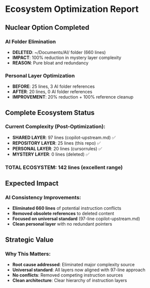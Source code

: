 # Ecosystem Optimization Report

## Nuclear Option Completed

### AI Folder Elimination
- **DELETED**: ~/Documents/AI/ folder (660 lines)
- **IMPACT**: 100% reduction in mystery layer complexity
- **REASON**: Pure bloat and redundancy

### Personal Layer Optimization
- **BEFORE**: 25 lines, 3 AI folder references
- **AFTER**: 20 lines, 0 AI folder references
- **IMPROVEMENT**: 20% reduction + 100% reference cleanup

## Complete Ecosystem Status

### Current Complexity (Post-Optimization):
- **SHARED LAYER**: 97 lines (copilot-upstream.md) ✅
- **REPOSITORY LAYER**: 25 lines (this repo) ✅
- **PERSONAL LAYER**: 20 lines (cursorrules) ✅
- **MYSTERY LAYER**: 0 lines (deleted) ✅

### TOTAL ECOSYSTEM: 142 lines (excellent range)

## Expected Impact

### AI Consistency Improvements:
- **Eliminated 660 lines** of potential instruction conflicts
- **Removed obsolete references** to deleted content
- **Focused on universal standard** (97-line copilot-upstream.md)
- **Clean personal layer** with no redundant pointers

## Strategic Value

### Why This Matters:
- **Root cause addressed**: Eliminated major complexity source
- **Universal standard**: All layers now aligned with 97-line approach
- **No conflicts**: Removed competing instruction sources
- **Clean architecture**: Clear hierarchy of instruction layers
